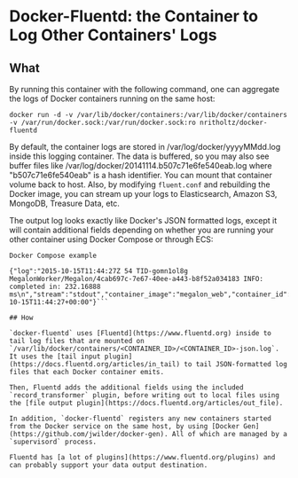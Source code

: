 # Docker-Fluentd: the Container to Log Other Containers' Logs

## What

By running this container with the following command, one can aggregate the logs of Docker containers running on the same host:

```
docker run -d -v /var/lib/docker/containers:/var/lib/docker/containers -v /var/run/docker.sock:/var/run/docker.sock:ro nritholtz/docker-fluentd
```

By default, the container logs are stored in /var/log/docker/yyyyMMdd.log inside this logging container. The data is buffered, so you may also see buffer files like /var/log/docker/20141114.b507c71e6fe540eab.log where "b507c71e6fe540eab" is a hash identifier. You can mount that container volume back to host. Also, by modifying `fluent.conf` and rebuilding the Docker image, you can stream up your logs to Elasticsearch, Amazon S3, MongoDB, Treasure Data, etc.

The output log looks exactly like Docker's JSON formatted logs, except it will contain additional fields depending on whether you are running your other container using Docker Compose or through ECS:

```
Docker Compose example

{"log":"2015-10-15T11:44:27Z 54 TID-gomn1ol8g MegalonWorker/Megalon/4cab697c-7e67-40ee-a443-b8f52a034183 INFO: completed in: 232.16888 ms\n","stream":"stdout","container_image":"megalon_web","container_id":"a8c0128c0b47d5a7a5ed702be3c5f57cd62dc73371d5d7743b63a49ac1e09074","container_project":"megalon","container_service":"worker","time":"2015-10-15T11:44:27+00:00"}```

## How

`docker-fluentd` uses [Fluentd](https://www.fluentd.org) inside to tail log files that are mounted on `/var/lib/docker/containers/<CONTAINER_ID>/<CONTAINER_ID>-json.log`. It uses the [tail input plugin](https://docs.fluentd.org/articles/in_tail) to tail JSON-formatted log files that each Docker container emits.

Then, Fluentd adds the additional fields using the included `record_transformer` plugin, before writing out to local files using the [file output plugin](https://docs.fluentd.org/articles/out_file).

In addition, `docker-fluentd` registers any new containers started from the Docker service on the same host, by using [Docker Gen](https://github.com/jwilder/docker-gen). All of which are managed by a `supervisord` process.

Fluentd has [a lot of plugins](https://www.fluentd.org/plugins) and can probably support your data output destination.